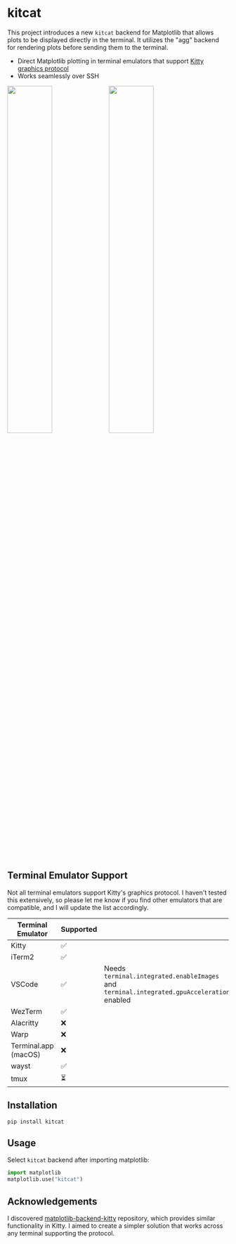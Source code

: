 # kitcat

This project introduces a new `kitcat` backend for Matplotlib that allows plots to be displayed directly in the terminal. It utilizes the "agg" backend for rendering plots before sending them to the terminal.

- Direct Matplotlib plotting in terminal emulators that support [Kitty graphics protocol](https://sw.kovidgoyal.net/kitty/graphics-protocol/)
- Works seamlessly over SSH

<p float="left">
  <img src="./demo1.gif" width="45%" />
  <img src="./demo2.gif" width="45%" />
</p>

## Terminal Emulator Support

Not all terminal emulators support Kitty's graphics protocol. I haven't tested this extensively, so please let me know if you find other emulators that are compatible, and I will update the list accordingly.

| Terminal Emulator    | Supported  | |
| -------------------- | ---------- | - |
| Kitty                | ✅         | |
| iTerm2               | ✅         | |
| VSCode               | ✅         | Needs `terminal.integrated.enableImages` and `terminal.integrated.gpuAcceleration` enabled |
| WezTerm              | ✅         | |
| Alacritty            | ❌         | |
| Warp                 | ❌         | |
| Terminal.app (macOS) | ❌         | |
| wayst                | ✅         | |
| tmux                 | ⏳         | |


## Installation

```
pip install kitcat
```

## Usage

Select `kitcat` backend after importing matplotlib:

```py
import matplotlib
matplotlib.use("kitcat")
```

## Acknowledgements

I discovered [matplotlib-backend-kitty](https://github.com/jktr/matplotlib-backend-kitty) repository, which provides similar functionality in Kitty. I aimed to create a simpler solution that works across any terminal supporting the protocol.
